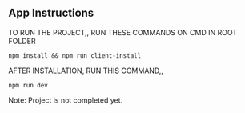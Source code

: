 ## App Instructions

TO RUN THE PROJECT,, RUN THESE COMMANDS ON CMD IN ROOT FOLDER

`npm install && npm run client-install`

AFTER INSTALLATION, RUN THIS COMMAND,,

`npm run dev`


Note: Project is not completed yet.
